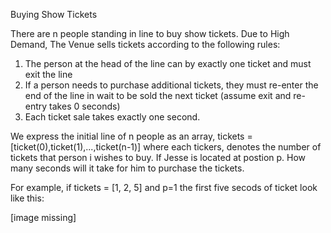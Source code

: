 Buying Show Tickets

There are n people standing in line to buy show tickets. Due to High Demand, The Venue sells tickets according to the following rules: 
1. The person at the head of the line can by exactly one ticket and must exit the line 
2. If a person needs to purchase additional tickets, they must re-enter the end of the line in wait to be sold the next ticket (assume exit and re-entry takes 0 seconds) 
3. Each ticket sale takes exactly one second. 

We express the initial line of n people as an array, tickets = [ticket(0),ticket(1),...,ticket(n-1)] where each tickers, denotes the number of tickets that person i wishes to buy. If Jesse is located at postion p. How many seconds will it take for him to purchase the tickets.

For example, if tickets = [1, 2, 5] and p=1 the first five secods of ticket look like this:

[image missing]
